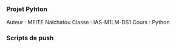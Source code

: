 ### Projet Pyhton 
Auteur : MEITE Naïchatou
Classe : IAS-M1LM-DS1
Cours : Python

### Scripts de push
